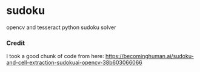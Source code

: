 # sudoku
opencv and tesseract python sudoku solver

### Credit
I took a good chunk of code from here:
https://becominghuman.ai/sudoku-and-cell-extraction-sudokuai-opencv-38b603066066
